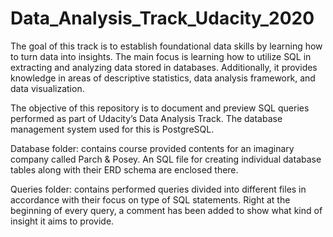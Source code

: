 # Data_Analysis_Track_Udacity_2020
The goal of this track is to establish foundational data skills by learning how to turn data into insights. The main focus is learning how to utilize SQL in extracting and analyzing data stored in databases. Additionally, it provides knowledge in areas of descriptive statistics, data analysis framework, and data visualization.

The objective of this repository is to document and preview SQL queries performed as part of Udacity’s Data Analysis Track. The database management system used for this is PostgreSQL. 

Database folder:
contains course provided contents for an imaginary company called Parch & Posey. An SQL file for creating individual database tables along with their ERD schema are enclosed there.

Queries folder:
contains performed queries divided into different files in accordance with their focus on type of SQL statements. Right at the beginning of every query, a comment has been added to show what kind of insight it aims to provide.
